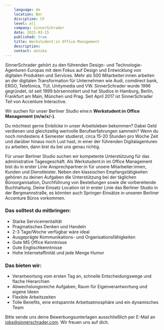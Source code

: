 ```yaml
---
    language: de
    location: Ber
    discipline: CF
    level: all
    company: SinnerSchrader
    date: 2021-03-15
    published: true
    title: Werkstudent:in Office Management
    description: 
    contact: annika
---
```


SinnerSchrader gehört zu den führenden Design- und Technologie-Agenturen Europas mit dem Fokus auf Design und Entwicklung von digitalen Produkten und Services. Mehr als 500 Mitarbeiter:innen arbeiten an der digitalen Transformation für Unternehmen wie Audi, comdirect bank, ERGO, Telefónica, TUI, Unitymedia und VW. SinnerSchrader wurde 1996 gegründet, ist seit 1999 börsennotiert und hat Studios in Hamburg, Berlin, Frankfurt am Main, München und Prag. Seit April 2017 ist SinnerSchrader Teil von Accenture Interactive.

Wir suchen für unser Berliner Studio eine:n **Werkstudent:in Office Management (m/w/x/-)**.

Du möchtest gerne Einblicke in unser Arbeitsleben bekommen? Dabei Geld verdienen und gleichzeitig wertvolle Berufserfahrungen sammeln? Wenn du noch mindestens 4 Semester studierst, circa 15-20 Stunden pro Woche Zeit und darüber hinaus noch Lust hast, in einer der führenden Digitalagenturen zu arbeiten, dann bist du bei uns genau richtig.

Für unser Berliner Studio suchen wir kompetente Unterstützung für das administrative Tagesgeschäft. Als Werkstudent:in im Office Management bist du in erster Linie Ansprechpartner:in für unsere Mitarbeiter:innen, Kunden und Dienstleister. Neben den klassischen Empfangstätigkeiten gehören zu deinen Aufgaben die Unterstützung bei der täglichen Büroorganisation, Durchführung von Bestellungen sowie die vorbereitende Buchhaltung. Deine Einsatz Location ist in erster Linie das Berliner Studio in der Bergmannstraße, es könnten auch Springer-Einsätze in unseren Berliner Accenture Büros vorkommen.

### Das solltest du mitbringen:

- Starke Servicementalität 
- Pragmatisches Denken und Handeln
- 2-3 Tage/Woche verfügbar wäre ideal
- Ausgeprägte Kommunikations- und Organisationsfähigkeiten
- Gute MS Office Kenntnisse
- Gute Englischkenntnisse
- Hohe Internetaffinität und jede Menge Humor

### Das bieten wir:

- Verantwortung vom ersten Tag an, schnelle Entscheidungswege und flache Hierarchien
- Abwechslungsreiche Aufgaben, Raum für Eigenverantwortung und eigene Ideen
- Flexible Arbeitszeiten
- Tolle Benefits, eine entspannte Arbeitsatmosphäre und ein dynamisches Team

Bitte sende uns deine Bewerbungsunterlagen ausschließlich per E-Mail an <jobs@sinnerschrader.com>. Wir freuen uns auf dich.
